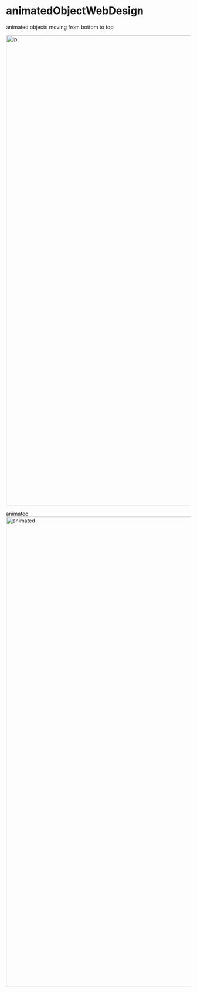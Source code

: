 # animatedObjectWebDesign
animated objects moving from bottom to top

<img width="1280" alt="lp" src="https://user-images.githubusercontent.com/61503627/107880146-49ce0b80-6edd-11eb-9b23-95bf27db8df9.png">

animated
<img width="1280" alt="animated" src="https://user-images.githubusercontent.com/61503627/107880147-4b97cf00-6edd-11eb-9c67-cab9ac35464b.png">
